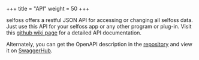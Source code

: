 +++
title = "API"
weight = 50
+++

selfoss offers a restful JSON API for accessing or changing all selfoss data. Just use this API for your selfoss app or any other program or plug-in. Visit this [github wiki page](https://github.com/SSilence/selfoss/wiki/Restful-API-for-Apps-or-any-other-external-access) for a detailed API documentation.

Alternately, you can get the OpenAPI description in the [repository](https://github.com/SSilence/selfoss/blob/master/docs/api-description.json) and view it on [SwaggerHub](https://app.swaggerhub.com/apis/jtojnar/selfoss).
